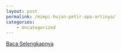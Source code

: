 ```yaml
---
layout: post
permalink: /mimpi-hujan-petir-apa-artinya/
categories:
    - Uncategorized
---
```


[Baca Selengkapnya](/01)